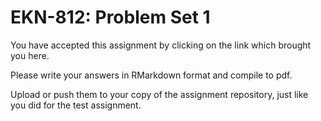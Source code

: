 # EKN-812: Problem Set 1

You have accepted this assignment by clicking on the link which brought you here.

Please write your answers in RMarkdown format and compile to pdf. 

Upload or push them to your copy of the assignment repository, just like you did for the test assignment.
